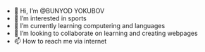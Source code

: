 - 👋 Hi, I’m @BUNYOD YOKUBOV
- 👀 I’m interested in sports
- 🌱 I’m currently learning computering and languages 
- 💞️ I’m looking to collaborate on learning and creating webpages
- 📫 How to reach me via internet

<!---
BUNYOD28102004/BUNYOD28102004 is a ✨ special ✨ repository because its `README.md` (this file) appears on your GitHub profile.
You can click the Preview link to take a look at your changes.
--->
